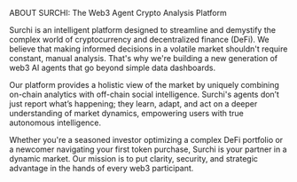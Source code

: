 ABOUT SURCHI: The Web3 Agent Crypto Analysis Platform

Surchi is an intelligent platform designed to streamline and demystify the complex world of cryptocurrency and decentralized finance (DeFi). We believe that making informed decisions in a volatile market shouldn't require constant, manual analysis. That's why we're building a new generation of web3 AI agents that go beyond simple data dashboards.

Our platform provides a holistic view of the market by uniquely combining on-chain analytics with off-chain social intelligence. Surchi's agents don’t just report what’s happening; they learn, adapt, and act on a deeper understanding of market dynamics, empowering users with true autonomous intelligence.

Whether you're a seasoned investor optimizing a complex DeFi portfolio or a newcomer navigating your first token purchase, Surchi is your partner in a dynamic market. Our mission is to put clarity, security, and strategic advantage in the hands of every web3 participant.
